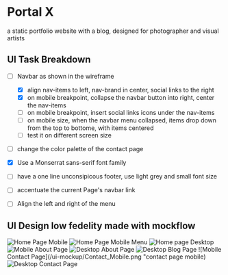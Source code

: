 # Portal X
a static portfolio website with a blog, designed for photographer and visual artists

## UI Task Breakdown

- [ ] Navbar as shown in the wireframe
  - [x] align nav-items to left, nav-brand in center, social links to the right
  - [x] on mobile breakpoint, collapse the navbar button into right, center the nav-items 
  - [ ] on mobile breakpoint, insert social links icons under the nav-items
  - [ ] on mobile size, when the navbar menu collapsed, items drop down from the top to bottome, with items centered
  - [ ] test it on different screen size
- [ ] change the color palette of the contact page
- [x] Use a Monserrat sans-serif font family
- [ ] have a one line unconsipicous footer, use light grey and small font size
- [ ] accentuate the current Page's navbar link
- [ ] Align the left and right of the menu


## UI Design low fedelity made with mockflow
![Home Page Mobile](/ui-mockup/Home_Page_Mobile.png "home page mobile")
![Home Page Mobile Menu](/ui-mockup/Menu_Mobile_Collapse.png "home page menu collapse")
![Home page Desktop](/ui-mockup/Home_Page_PC.png "home page PC") 
![Mobile About Page](/ui-mockup/About_Mobile.png "About page mobile")
![Desktop About Page](/ui-mockup/About_PC.png "About page PC")
![Desktop Blog Page](/ui-mockup/Blog_Page_PC.png "blog page PC")
![Mobile Contact Page](/ui-mockup/Contact_Mobile.png "contact page mobile)
![Desktop Contact Page](/ui-mockup/Contact_PC.png "contact page pc")




